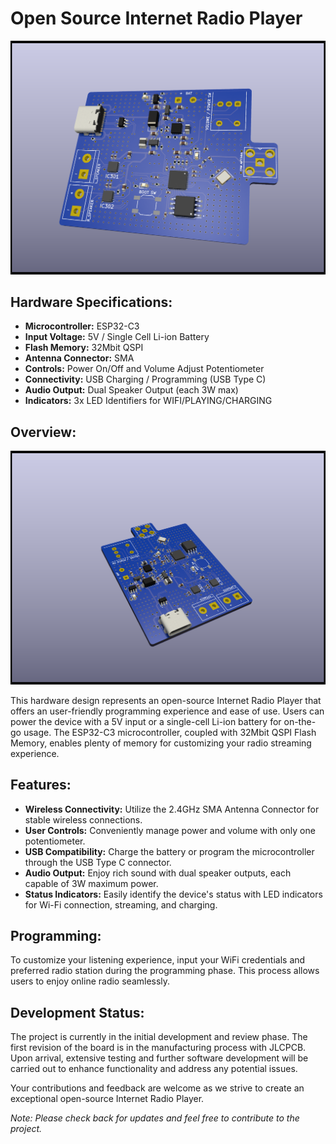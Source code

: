 
# Open Source Internet Radio Player
![Screenshot #1](screenshots/internet-radio-speaker.png)

## Hardware Specifications:
- **Microcontroller:** ESP32-C3
- **Input Voltage:** 5V / Single Cell Li-ion Battery
- **Flash Memory:** 32Mbit QSPI
- **Antenna Connector:** SMA
- **Controls:** Power On/Off and Volume Adjust Potentiometer
- **Connectivity:** USB Charging / Programming (USB Type C)
- **Audio Output:** Dual Speaker Output (each 3W max)
- **Indicators:** 3x LED Identifiers for WIFI/PLAYING/CHARGING

## Overview:
![Screenshot #1](screenshots/internet-radio-speaker-1.png)

This hardware design represents an open-source Internet Radio Player that offers an user-friendly programming experience and ease of use. Users can power the device with a 5V input or a single-cell Li-ion battery for on-the-go usage. The ESP32-C3 microcontroller, coupled with 32Mbit QSPI Flash Memory, enables plenty of memory for customizing your radio streaming experience.

## Features:
- **Wireless Connectivity:** Utilize the 2.4GHz SMA Antenna Connector for stable wireless connections.
- **User Controls:** Conveniently manage power and volume with only one potentiometer.
- **USB Compatibility:** Charge the battery or program the microcontroller through the USB Type C connector.
- **Audio Output:** Enjoy rich sound with dual speaker outputs, each capable of 3W maximum power.
- **Status Indicators:** Easily identify the device's status with LED indicators for Wi-Fi connection, streaming, and charging.

## Programming:
To customize your listening experience, input your WiFi credentials and preferred radio station during the programming phase. This process allows users to enjoy online radio seamlessly.

## Development Status:
The project is currently in the initial development and review phase. The first revision of the board is in the manufacturing process with JLCPCB. Upon arrival, extensive testing and further software development will be carried out to enhance functionality and address any potential issues.

Your contributions and feedback are welcome as we strive to create an exceptional open-source Internet Radio Player.

*Note: Please check back for updates and feel free to contribute to the project.*
